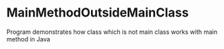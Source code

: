 # MainMethodOutsideMainClass
Program demonstrates how class which is not main class works with main method in Java
